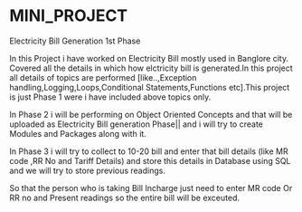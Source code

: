 # MINI_PROJECT
Electricity Bill Generation 1st Phase

In this Project i have worked on Electricity Bill mostly used in Banglore city.
Covered all the details in which how elctricity bill is generated.In this project all details of topics are performed [like..,Exception handling,Logging,Loops,Conditional Statements,Functions etc].This project is just Phase 1 were i have included above topics only.

In Phase 2 i will be performing on Object Oriented Concepts and that will be uploaded as Electricity Bill generation Phase||  and i will try to create Modules and Packages along with it.

In Phase 3 i will try to collect to 10-20 bill and enter that bill details (like MR code ,RR No and Tariff Details) and store this details in Database using SQL and we will try to store previous readings.

So that the person who is taking Bill Incharge just need to enter MR code Or RR no and Present readings so the entire bill will be exceuted.
